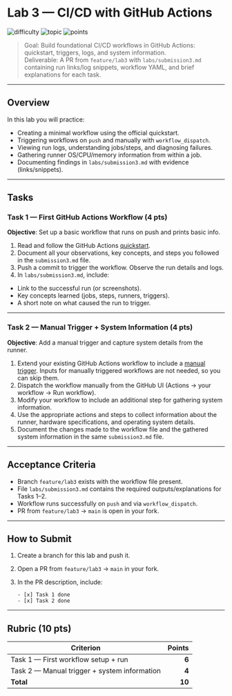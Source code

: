 # Lab 3 — CI/CD with GitHub Actions

![difficulty](https://img.shields.io/badge/difficulty-beginner-success)
![topic](https://img.shields.io/badge/topic-GitHub%20Actions%20%26%20CI%2FCD-blue)
![points](https://img.shields.io/badge/points-10-orange)

> Goal: Build foundational CI/CD workflows in GitHub Actions: quickstart, triggers, logs, and system information.  
> Deliverable: A PR from `feature/lab3` with `labs/submission3.md` containing run links/log snippets, workflow YAML, and brief explanations for each task.

---

## Overview

In this lab you will practice:
- Creating a minimal workflow using the official quickstart.
- Triggering workflows on `push` and manually with `workflow_dispatch`.
- Viewing run logs, understanding jobs/steps, and diagnosing failures.
- Gathering runner OS/CPU/memory information from within a job.
- Documenting findings in `labs/submission3.md` with evidence (links/snippets).

---

## Tasks

### Task 1 — First GitHub Actions Workflow (4 pts)

**Objective**: Set up a basic workflow that runs on push and prints basic info.

1. Read and follow the GitHub Actions [quickstart](https://docs.github.com/en/actions/quickstart).
2. Document all your observations, key concepts, and steps you followed in the `submission3.md` file.
3. Push a commit to trigger the workflow. Observe the run details and logs.
4. In `labs/submission3.md`, include:
- Link to the successful run (or screenshots).
- Key concepts learned (jobs, steps, runners, triggers).
- A short note on what caused the run to trigger.

---

### Task 2 — Manual Trigger + System Information (4 pts)

**Objective**: Add a manual trigger and capture system details from the runner.

1. Extend your existing GitHub Actions workflow to include a [manual trigger](https://docs.github.com/en/actions/using-workflows/triggering-a-workflow#defining-inputs-for-manually-triggered-workflows). Inputs for manually triggered workflows are not needed, so you can skip them.
2. Dispatch the workflow manually from the GitHub UI (Actions → your workflow → Run workflow).
3. Modify your workflow to include an additional step for gathering system information.
4. Use the appropriate actions and steps to collect information about the runner, hardware specifications, and operating system details.
5. Document the changes made to the workflow file and the gathered system information in the same `submission3.md` file.

---

## Acceptance Criteria

- Branch `feature/lab3` exists with the workflow file present.  
- File `labs/submission3.md` contains the required outputs/explanations for Tasks 1–2.  
- Workflow runs successfully on `push` and via `workflow_dispatch`.  
- PR from `feature/lab3` → `main` is open in your fork.

---

## How to Submit

1. Create a branch for this lab and push it.
2. Open a PR from `feature/lab3` → `main` in your fork.  
3. In the PR description, include:

    ```text
    - [x] Task 1 done
    - [x] Task 2 done
    ```

---

## Rubric (10 pts)

| Criterion                                      | Points |
| ---------------------------------------------- | -----: |
| Task 1 — First workflow setup + run            |   **6**|
| Task 2 — Manual trigger + system information   |   **4**|
| **Total**                                      |  **10**|
